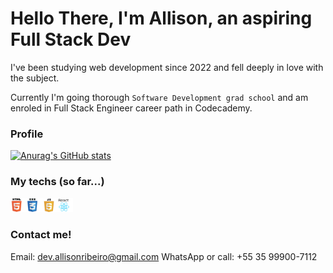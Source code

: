 # Hello There, I'm Allison, an aspiring Full Stack Dev
I've been studying web development since 2022 and fell deeply in love with the subject.

Currently I'm going thorough `Software Development grad school` and am enroled in Full Stack Engineer career path in Codecademy.

### Profile

[![Anurag's GitHub stats](https://github-readme-stats.vercel.app/api?username=ribeiroAllison)](https://github.com/anuraghazra/github-readme-stats)

### My techs (so far...)

<img src="./TECH.jpg" width="100px" height="auto"/>

### Contact me!
Email: dev.allisonribeiro@gmail.com
WhatsApp or call: +55 35 99900-7112



<!---
ribeiroAllison/ribeiroAllison is a ✨ special ✨ repository because its `README.md` (this file) appears on your GitHub profile.
You can click the Preview link to take a look at your changes.
--->
